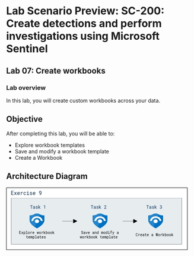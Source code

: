 # Lab Scenario Preview: SC-200: Create detections and perform investigations using Microsoft Sentinel
## Lab 07: Create workbooks
### Lab overview

In this lab, you will create custom workbooks across your data.

## Objective
  
After completing this lab, you will be able to:

- Explore workbook templates
- Save and modify a workbook template
- Create a Workbook
  
## Architecture Diagram

  ![](media/SC200-Mod7-ex9.png)





